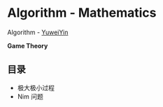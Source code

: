 # Algorithm - Mathematics

Algorithm - [YuweiYin](https://github.com/YuweiYin)

**Game Theory**

## 目录

- 极大极小过程
- Nim 问题
